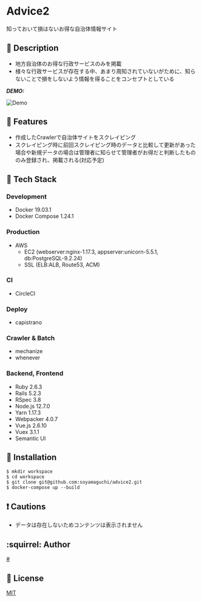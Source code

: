 # Advice2
知っておいて損はないお得な自治体情報サイト

## :blue_book: Description
 - 地方自治体のお得な行政サービスのみを掲載
 - 様々な行政サービスが存在する中、あまり周知されていないがために、知らないことで損をしないよう情報を得ることをコンセプトとしている

***DEMO:***

![Demo](https://raw.githubusercontent.com/wiki/soyamaguchi/advice2/imgs/advice2.gif)

## :dizzy: Features
 - 作成したCrawlerで自治体サイトをスクレイピング
 - スクレイピング時に前回スクレイピング時のデータと比較して更新があった場合や新規データの場合は管理者に知らせて管理者がお得だと判断したもののみ登録され、掲載される(対応予定)

## :hammer: Tech Stack
  ### Development
  - Docker 19.03.1
  - Docker Compose 1.24.1
  ### Production
  - AWS
    - EC2 (webserver:nginx-1.17.3, appserver:unicorn-5.5.1, db:PostgreSQL-9.2.24)
    - SSL (ELB:ALB, Route53, ACM)
  ### CI
  - CircleCI
  ### Deploy
  - capistrano
  ### Crawler & Batch
  - mechanize
  - whenever
  ### Backend, Frontend
  - Ruby 2.6.3
  - Rails 5.2.3
  - RSpec 3.8
  - Node.js 12.7.0
  - Yarn 1.17.3
  - Webpacker 4.0.7
  - Vue.js 2.6.10
  - Vuex 3.1.1
  - Semantic UI

## :pushpin: Installation

```console
$ mkdir workspace
$ cd workspace
$ git clone git@github.com:soyamaguchi/advice2.git
$ docker-compose up --build
```

## :exclamation: Cautions
 - データは存在しないためコンテンツは表示されません

## :squirrel: Author

[#](https://twitter.com/#)

## :bookmark: License

[MIT](https://github.com/soyamaguchi/advice2/blob/master/LICENSE)
